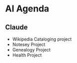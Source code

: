 # AI Agenda

## Claude

* Wikipedia Cataloging project
* Notesey Project
* Genealogy Project
* Health Project
